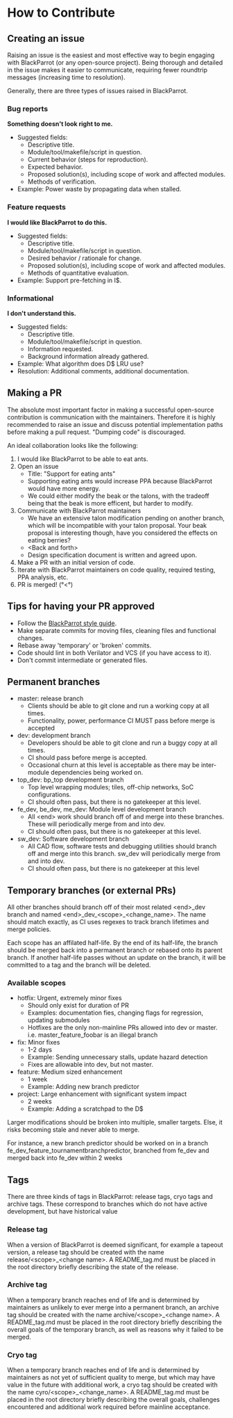 # How to Contribute
## Creating an issue

Raising an issue is the easiest and most effective way to begin engaging with BlackParrot (or any open-source project).  Being thorough and detailed in the issue makes it easier to communicate, requiring fewer roundtrip messages (increasing time to resolution).

Generally, there are three types of issues raised in BlackParrot.

### Bug reports
**Something doesn't look right to me.**
- Suggested fields:
    - Descriptive title.
    - Module/tool/makefile/script in question.
    - Current behavior (steps for reproduction).
    - Expected behavior.
    - Proposed solution(s), including scope of work and affected modules.
    - Methods of verification.
- Example: Power waste by propagating data when stalled.
### Feature requests
**I would like BlackParrot to do this.**
- Suggested fields:
    - Descriptive title.
    - Module/tool/makefile/script in question.
    - Desired behavior / rationale for change.
    - Proposed solution(s), including scope of work and affected modules.
    - Methods of quantitative evaluation.
- Example: Support pre-fetching in I$.
### Informational
**I don't understand this.**
- Suggested fields:
    - Descriptive title.
    - Module/tool/makefile/script in question.
    - Information requested.
    - Background information already gathered.
- Example: What algorithm does D$ LRU use?
- Resolution: Additional comments, additional documentation.

## Making a PR
The absolute most important factor in making a successful open-source contribution is communication with the maintainers. Therefore it is highly recommended to raise an issue and discuss potential implementation paths before making a pull request. "Dumping code" is discouraged. 

An ideal collaboration looks like the following:
1. I would like BlackParrot to be able to eat ants.
2. Open an issue
    - Title: "Support for eating ants"
    - Supporting eating ants would increase PPA because BlackParrot would have more energy.
    - We could either modify the beak or the talons, with the tradeoff being that the beak is more efficent, but harder to modify.
3. Communicate with BlackParrot maintainers
    - We have an extensive talon modification pending on another branch, which will be incompatible with your talon proposal. Your beak proposal is interesting though, have you considered the effects on eating berries?
    - \<Back and forth\>
    - Design specification document is written and agreed upon.
4. Make a PR with an initial version of code.
5. Iterate with BlackParrot maintainers on code quality, required testing, PPA analysis, etc.
6. PR is merged! (°<°)

## Tips for having your PR approved
- Follow the [BlackParrot style guide](STYLE_GUIDE.md).
- Make separate commits for moving files, cleaning files and functional changes.
- Rebase away 'temporary' or 'broken' commits.
- Code should lint in both Verilator and VCS (if you have access to it).
- Don't commit intermediate or generated files.

## Permanent branches
- master: release branch
    - Clients should be able to git clone and run a working copy at all times.
    - Functionality, power, performance CI MUST pass before merge is accepted
- dev: development branch  
    - Developers should be able to git clone and run a buggy copy at all times.
    - CI should pass before merge is accepted.  
    - Occasional churn at this level is acceptable as there may be inter-module dependencies being worked on.
- top_dev: bp_top development branch
    - Top level wrapping modules; tiles, off-chip networks, SoC configurations.
    - CI should often pass, but there is no gatekeeper at this level.  
- fe_dev, be_dev, me_dev: Module level development branch
    - All \<end\> work should branch off of and merge into these branches. These will periodically merge from and into dev.
    - CI should often pass, but there is no gatekeeper at this level.  
- sw_dev: Software development branch
    - All CAD flow, software tests and debugging utilities should branch off and merge into this branch. sw_dev will periodically merge from and into dev.
    - CI should often pass, but there is no gatekeeper at this level

## Temporary branches (or external PRs)
All other branches should branch off of their most related \<end\>\_dev branch and named \<end>\_dev\_\<scope\>_\<change_name\>. The name should match exactly, as CI uses regexes to track branch lifetimes and merge policies. 

Each scope has an affilated half-life.  By the end of its half-life, the branch should be merged back into a permanent branch or rebased onto its parent branch. If another half-life passes without an update on the branch, it will be committed to a tag and the branch will be deleted.

### Available scopes
- hotfix: Urgent, extremely minor fixes
    - Should only exist for duration of PR
    - Examples: documentation fies, changing flags for regression, updating submodules
    - Hotfixes are the only non-mainline PRs allowed into dev or master. i.e. master_feature_foobar is an illegal branch
- fix: Minor fixes
    - 1-2 days
    - Example: Sending unnecessary stalls, update hazard detection
    - Fixes are allowable into dev, but not master.
- feature: Medium sized enhancement
    - 1 week
    - Example: Adding new branch predictor
- project: Large enhancement with significant system impact
    - 2 weeks
    - Example: Adding a scratchpad to the D$

Larger modifications should be broken into multiple, smaller targets. Else, it risks becoming stale and never able to merge.

For instance, a new branch predictor should be worked on in a branch fe_dev_feature_tournamentbranchpredictor, branched from fe_dev and merged back into fe_dev within 2 weeks

## Tags
There are three kinds of tags in BlackParrot: release tags, cryo tags and archive tags. These correspond to branches which do not have active development, but have historical value

### Release tag
When a version of BlackParrot is deemed significant, for example a tapeout version, a release tag should be created with the name release/\<scope\>\_\<change name\>.  A README_tag.md must be placed in the root directory briefly describing the state of the release.

### Archive tag
When a temporary branch reaches end of life and is determined by maintainers as unlikely to ever merge into a permanent branch, an archive tag should be created with the name archive/\<scope\>\_\<change name\>. A README_tag.md must be placed in the root directory briefly describing the overall goals of the temporary branch, as well as reasons why it failed to be merged.

### Cryo tag
When a temporary branch reaches end of life and is determined by maintainers as not yet of sufficient quality to merge, but which may have value in the future with additional work, a cryo tag should be created with the name cyro/\<scope\>_\<change_name\>.  A README_tag.md must be placed in the root directory briefly describing the overall goals, challenges encountered and additional work required before mainline acceptance.
